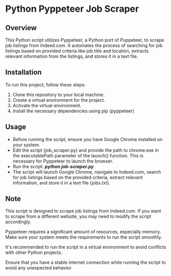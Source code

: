 # Python Pyppeteer Job Scraper

## Overview
This Python script utilizes Pyppeteer, a Python port of Puppeteer, to scrape job listings from Indeed.com. It automates the process of searching for job listings based on provided criteria like job title and location, extracts relevant information from the listings, and stores it in a text file.

## Installation
To run this project, follow these steps:

1. Clone this repository to your local machine.
2. Create a virtual environment for the project.
3. Activate the virtual environment.
4. Install the necessary dependencies using pip (pyppeteer)

## Usage
- Before running the script, ensure you have Google Chrome installed on your system. 
- Edit the script (job_scraper.py) and provide the path to chrome.exe in the executablePath parameter of the launch() function. This is necessary for Pyppeteer to launch the browser.
- Run the script: **_python job-scraper.py_**
- The script will launch Google Chrome, navigate to Indeed.com, search for job listings based on the provided criteria, extract relevant information, and store it in a text file (jobs.txt).

## Note
This script is designed to scrape job listings from Indeed.com. If you want to scrape from a different website, you may need to modify the script accordingly.

Pyppeteer requires a significant amount of resources, especially memory. Make sure your system meets the requirements to run the script smoothly.

It's recommended to run the script in a virtual environment to avoid conflicts with other Python projects.

Ensure that you have a stable internet connection while running the script to avoid any unexpected behavior.

